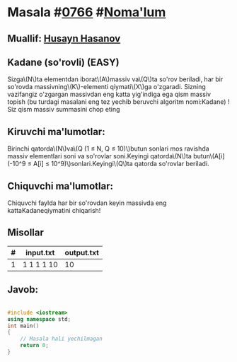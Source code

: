 
<h1>Masala #<a href="https://robocontest.uz/tasks/0766">0766</a> #<a href="https://robocontest.uz/tasks?category=1">Noma'lum</a></h1>
<h2> Muallif: <a href="https://robocontest.uz/profile/husayn_hasanov">Husayn Hasanov</a></h2>
<h2>Kadane (so'rovli) (EASY)</h2>
<p>Sizga\(N\)ta elementdan iborat\(A\)massiv va\(Q\)ta so'rov beriladi, har bir so'rovda massivning\(K\)-elementi qiymati\(X\)ga o'zgaradi.
Sizning vazifangiz o'zgargan massivdan eng katta yig'indiga ega qism massiv topish (bu turdagi masalani eng tez yechib beruvchi algoritm nomi:Kadane) !
Siz qism massiv summasini chop eting</p>
<h2>Kiruvchi ma'lumotlar:</h2>
<p>Birinchi qatorda\(N\)va\(Q (1 ≤ N, Q ≤ 10)\)butun sonlari mos ravishda massiv elementlari soni va so'rovlar soni.Keyingi qatorda\(N\)ta butun\(A[i] (-10^9 ≤ A[i] ≤ 10^9)\)sonlari.Keyingi\(Q\)ta qatorda so'rovlar beriladi.</p>
<h2>Chiquvchi ma'lumotlar:</h2>
<p>Chiquvchi faylda har bir so'rovdan keyin massivda eng kattaKadaneqiymatini chiqarish!</p>
<h2>Misollar</h2>
<table>
    <thead>
        <tr>
            <th>#</th>
            <th>input.txt</th>
            <th>output.txt</th>
        </tr>
    </thead>
    <tbody>
            <tr>
                <td>1</td>
                <td>1 1
1
1 10</td>
                <td>10</td>
            </tr>
    </tbody>
    </table>
    
<h2>Javob:</h2>

######
```cpp
#include <iostream>
using namespace std;
int main()
{
    // Masala hali yechilmagan
    return 0;
}
```
